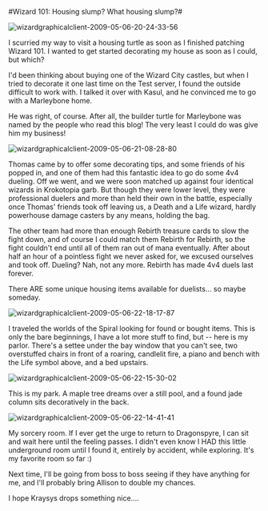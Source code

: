 #Wizard 101: Housing slump? What housing slump?#

![wizardgraphicalclient-2009-05-06-20-24-33-56](http://westkarana.com/wp-content/uploads/2009/05/wizardgraphicalclient-2009-05-06-20-24-33-56.jpg "wizardgraphicalclient-2009-05-06-20-24-33-56")

I scurried my way to visit a housing turtle as soon as I finished patching Wizard 101. I wanted to get started decorating my house as soon as I could, but which?

I'd been thinking about buying one of the Wizard City castles, but when I tried to decorate it one last time on the Test server, I found the outside difficult to work with. I talked it over with Kasul, and he convinced me to go with a Marleybone home.

He was right, of course. After all, the builder turtle for Marleybone was named by the people who read this blog! The very least I could do was give him my business!

![wizardgraphicalclient-2009-05-06-21-08-28-80](http://westkarana.com/wp-content/uploads/2009/05/wizardgraphicalclient-2009-05-06-21-08-28-80.jpg "wizardgraphicalclient-2009-05-06-21-08-28-80")

Thomas came by to offer some decorating tips, and some friends of his popped in, and one of them had this fantastic idea to go do some 4v4 dueling. Off we went, and we were soon matched up against four identical wizards in Krokotopia garb. But though they were lower level, they were professional duelers and more than held their own in the battle, especially once Thomas' friends took off leaving us, a Death and a Life wizard, hardly powerhouse damage casters by any means, holding the bag.

The other team had more than enough Rebirth treasure cards to slow the fight down, and of course I could match them Rebirth for Rebirth, so the fight couldn't end until all of them ran out of mana eventually. After about half an hour of a pointless fight we never asked for, we excused ourselves and took off. Dueling? Nah, not any more. Rebirth has made 4v4 duels last forever.

There ARE some unique housing items available for duelists... so maybe someday.

![wizardgraphicalclient-2009-05-06-22-18-17-87](http://westkarana.com/wp-content/uploads/2009/05/wizardgraphicalclient-2009-05-06-22-18-17-87.jpg "wizardgraphicalclient-2009-05-06-22-18-17-87")

I traveled the worlds of the Spiral looking for found or bought items. This is only the bare beginnings, I have a lot more stuff to find, but -- here is my parlor. There's a settee under the bay window that you can't see, two overstuffed chairs in front of a roaring, candlelit fire, a piano and bench with the Life symbol above, and a bed upstairs.

![wizardgraphicalclient-2009-05-06-22-15-30-02](http://westkarana.com/wp-content/uploads/2009/05/wizardgraphicalclient-2009-05-06-22-15-30-02.jpg "wizardgraphicalclient-2009-05-06-22-15-30-02")

This is my park. A maple tree dreams over a still pool, and a found jade column sits decoratively in the back.

![wizardgraphicalclient-2009-05-06-22-14-41-41](http://westkarana.com/wp-content/uploads/2009/05/wizardgraphicalclient-2009-05-06-22-14-41-41.jpg "wizardgraphicalclient-2009-05-06-22-14-41-41")

My sorcery room. If I ever get the urge to return to Dragonspyre, I can sit and wait here until the feeling passes. I didn't even know I HAD this little underground room until I found it, entirely by accident, while exploring. It's my favorite room so far :)

Next time, I'll be going from boss to boss seeing if they have anything for me, and I'll probably bring Allison to double my chances.

I hope Kraysys drops something nice....


